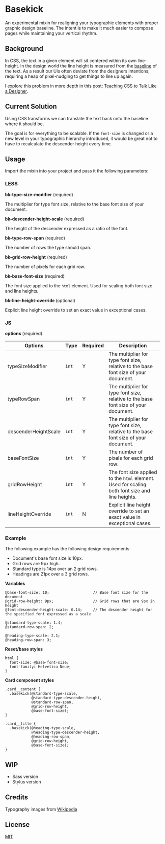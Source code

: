 # Basekick

An experimental mixin for realigning your typographic elements with proper graphic design baseline. The intent is to make it much easier to compose pages while maintaining your vertical rhythm.

## Background

In CSS, the text in a given element will sit centered within its own line-height. In the design world the line height is measured from the [baseline](http://upload.wikimedia.org/wikipedia/commons/thumb/3/39/Typography_Line_Terms.svg/2000px-Typography_Line_Terms.svg.png) of the text. As a result our UIs often deviate from the designers intentions, requiring a heap of pixel-nudging to get things to line up again.

I explore this problem in more depth in this post: [Teaching CSS to Talk Like a Designer](https://medium.com/seek-ui-engineering/teaching-css-to-talk-like-a-designer-1f3c2b2e28c4).

## Current Solution

Using CSS transforms we can translate the text back onto the baseline where it should be.

The goal is for everything to be scalable. If the `font-size` is changed or a new level in your typographic hierarchy introduced, it would be great not to have to recalculate the descender height every time.

## Usage

Import the mixin into your project and pass it the following parameters:

### LESS

**bk-type-size-modifier** (required)

The multiplier for type font size, relative to the base font size of your document.

**bk-descender-height-scale** (required)

The height of the descender expressed as a ratio of the font.

**bk-type-row-span** (required)

The number of rows the type should span.

**bk-grid-row-height** (required)

The number of pixels for each grid row.

**bk-base-font-size** (required)

The font size applied to the `html` element. Used for scaling both font size and line heights.

**bk-line-height-override** (optional)

Explicit line height override to set an exact value in exceptional cases.

### JS

**options** (required)

| Options | Type | Required | Description |
| ------------- | ------------- | ------------- | ------------- |
| typeSizeModifier | `int` | Y | The multiplier for type font size, relative to the base font size of your document. |
| typeRowSpan | `int` | Y | The multiplier for type font size, relative to the base font size of your document. |
| descenderHeightScale | `int` | Y | The multiplier for type font size, relative to the base font size of your document. |
| baseFontSize | `int` | Y | The number of pixels for each grid row. |
| gridRowHeight | `int` | Y | The font size applied to the `html` element. Used for scaling both font size and line heights. |
| lineHeightOverride | `int` | N | Explicit line height override to set an exact value in exceptional cases. |


### Example

The following example has the following design requirements:
 - Document's base font size is 10px.
 - Grid rows are 9px high.
 - Standard type is 14px over an 2 grid rows.
 - Headings are 21px over a 3 grid rows.

**Variables**
```Less
@base-font-size: 10;                    // Base font size for the document
@grid-row-height: 9px;                  // Grid rows that are 9px in height
@font-descender-height-scale: 0.14;     // The descender height for the specified font expressed as a scale

@standard-type-scale: 1.4;
@standard-row-span: 2;

@heading-type-scale: 2.1;
@heading-row-span: 3;
```
**Reset/base styles**
```Less
html {
  font-size: @base-font-size;
  font-family: Helvetica Neue;
}
```
**Card component styles**
```Less
.card__content {
  .basekick(@standard-type-scale,
            @standard-type-descender-height,
            @standard-row-span,
            @grid-row-height,
            @base-font-size);
}

.card__title {
  .basekick(@heading-type-scale,
            @heading-type-descender-height,
            @heading-row-span,
            @grid-row-height,
            @base-font-size);
}
```

## WIP

- Sass version
- Stylus version

## Credits

Typography images from [Wikipedia](http://en.wikipedia.org)

## License

[MIT](http://mjt01.mit-license.org)